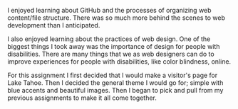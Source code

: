 I enjoyed learning about GitHub and the processes of organizing web content/file structure. There was so much more behind the scenes to web development than I anticipated.

I also enjoyed learning about the practices of web design. One of the biggest things I took away was the importance of design for people with disabilities. There are many things that we as web designers can do to improve experiences for people with disabilities, like color blindness, online.

For this assignment I first decided that I would make a visitor's page for Lake Tahoe. Then I decided the general theme I would go for; simple with blue accents and beautiful images. Then I began to pick and pull from my previous assignments to make it all come together.
